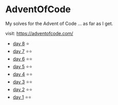 # AdventOfCode
My solves for the Advent of Code ... as far as I get.

visit: https://adventofcode.com/

- [day 8](8/8.sh) ⭐
- [day 7](7/7.sh) ⭐⭐
- [day 6](6/6.sh) ⭐⭐
- [day 5](5/5.sh) ⭐⭐
- [day 4](4/4.sh) ⭐⭐
- [day 3](3/3.sh) ⭐⭐
- [day 2](2/2.sh) ⭐⭐
- [day 1](1/1.sh) ⭐⭐

